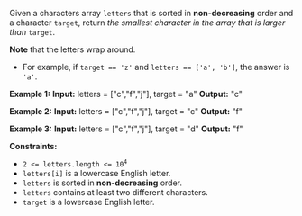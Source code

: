 Given a characters array `letters` that is sorted 
in **non-decreasing** order and a character `target`, 
return _the smallest character in the array that is larger than_ `target`.

**Note** that the letters wrap around.
*   For example, if `target == 'z'` and `letters == ['a', 'b']`, the answer is `'a'`.

**Example 1:**
**Input:** letters = ["c","f","j"], target = "a"
**Output:** "c"

**Example 2:**
**Input:** letters = ["c","f","j"], target = "c"
**Output:** "f"

**Example 3:**
**Input:** letters = ["c","f","j"], target = "d"
**Output:** "f"

**Constraints:**

*   <code>2 <= letters.length <= 10<sup>4</sup></code>
*   `letters[i]` is a lowercase English letter.
*   `letters` is sorted in **non-decreasing** order.
*   `letters` contains at least two different characters.
*   `target` is a lowercase English letter.